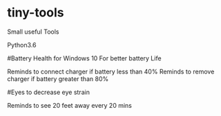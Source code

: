 # tiny-tools
Small useful Tools

Python3.6

#Battery Health for Windows 10
For better battery Life

Reminds to connect charger if battery less than 40%
Reminds to remove charger if battery greater than 80%

#Eyes 
to decrease eye strain

Reminds to see 20 feet away every 20 mins
